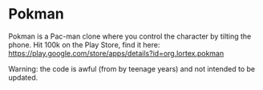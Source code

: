 # Pokman 
Pokman is a Pac-man clone where you control the character by tilting the phone.
Hit 100k on the Play Store, find it here:
https://play.google.com/store/apps/details?id=org.lortex.pokman

Warning: the code is awful (from by teenage years) and not intended to be
updated.
